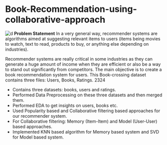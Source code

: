
# Book-Recommendation-using-collaborative-approach

![d](https://user-images.githubusercontent.com/102940106/183637598-f6db26dd-37ad-4d4b-af49-b87c72bac0f1.jpg)
**Problem Statement**
In a very general way, recommender systems are algorithms aimed at suggesting relevant items to users (items being movies to watch, text to read, products to buy, or anything else depending on industries).

Recommender systems are really critical in some industries as they can generate a huge amount of income when they are efficient or also be a way to stand out significantly from competitors. The main objective is to create a book recommendation system for users.
This Book-crossing dataset contains three files: Users, Books, Ratings.
2324

* Contains three datasets: books, users and ratings.
* Performed Data Preprocessing on these three datasets and then merged them.
* Performed EDA to get insights on users, books etc.
* Used Popularity based and Collaborative filtering based approaches for our recommender system.
* For Collaborative filtering: Memory (Item-Item) and Model (User-User) based approaches.
* Implemented KNN based algorithm for Memory based system and SVD for Model based system.

